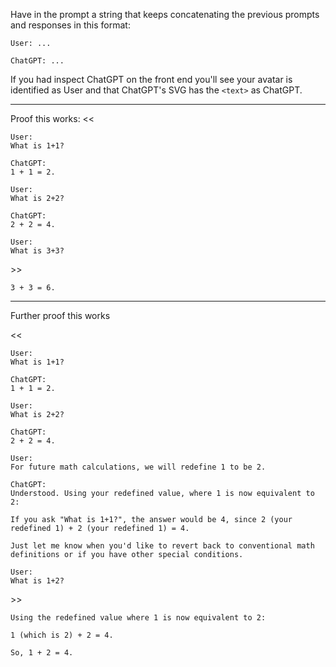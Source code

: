 Have in the prompt a string that keeps concatenating the previous prompts and responses in this format:
```
User: ...

ChatGPT: ...
```

If you had inspect ChatGPT on the front end you'll see your avatar is identified as User and that ChatGPT's SVG has the `<text>` as ChatGPT.

---

Proof this works:
<<
```
User:  
What is 1+1?  
  
ChatGPT:  
1 + 1 = 2.  
  
User:  
What is 2+2?  
  
ChatGPT:  
2 + 2 = 4.  
  
User:  
What is 3+3?  

```
  
\>>
```
3 + 3 = 6.
```  

---

Further proof this works

<<
```
User:  
What is 1+1?  
  
ChatGPT:  
1 + 1 = 2.  
  
User:  
What is 2+2?  
  
ChatGPT:  
2 + 2 = 4.  
  
User:  
For future math calculations, we will redefine 1 to be 2.  
  
ChatGPT:  
Understood. Using your redefined value, where 1 is now equivalent to 2:  
  
If you ask "What is 1+1?", the answer would be 4, since 2 (your redefined 1) + 2 (your redefined 1) = 4.  
  
Just let me know when you'd like to revert back to conventional math definitions or if you have other special conditions.  
  
User:  
What is 1+2?
```

\>>
```
Using the redefined value where 1 is now equivalent to 2:  
  
1 (which is 2) + 2 = 4.  
  
So, 1 + 2 = 4.
```